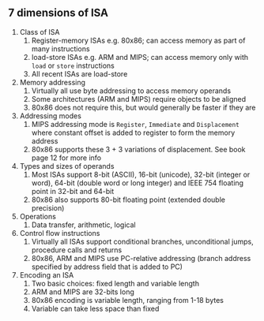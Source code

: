## 7 dimensions of ISA
1) Class of ISA
	1) Register-memory ISAs e.g. 80x86; can access memory as part of many instructions
	2) load-store ISAs e.g. ARM and MIPS; can access memory only with `load` or `store` instructions
	3) All recent ISAs are load-store
2) Memory addressing
	1) Virtually all use byte addressing to access memory operands
	2) Some architectures (ARM and MIPS) require objects to be aligned
	3) 80x86 does not require this, but would generally be faster if they are
3) Addressing modes
	1) MIPS addressing mode is `Register`, `Immediate` and `Displacement` where constant offset is added to register to form the memory address
	2) 80x86 supports these 3 + 3 variations of displacement. See book page 12 for more info
4) Types and sizes of operands
	1) Most ISAs support 8-bit (ASCII), 16-bit (unicode), 32-bit (integer or word), 64-bit (double word or long integer) and IEEE 754 floating point in 32-bit and 64-bit 
	2) 80x86 also supports 80-bit floating point (extended double precision)
5) Operations
	1) Data transfer, arithmetic, logical
6) Control flow instructions
	1) Virtually all ISAs support conditional branches, unconditional jumps, procedure calls and returns
	2) 80x86, ARM and MIPS use PC-relative addressing (branch address specified by address field that is added to PC)
7) Encoding an ISA
	1) Two basic choices: fixed length and variable length
	2) ARM and MIPS are 32-bits long 
	3) 80x86 encoding is variable length, ranging from 1-18 bytes
	4) Variable can take less space than fixed 